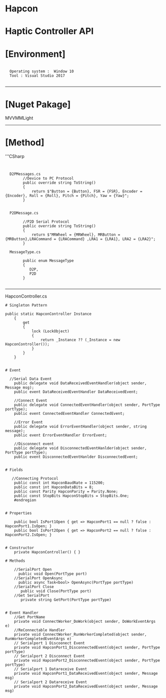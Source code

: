 # Hapcon

Haptic Controller API
=====================

# [Environment]
<pre><code>
  Operating system :  Window 10
  Tool : Visual Studio 2017
  </code></pre>
  -----------------------------------------------
# [Nuget Pakage]

   MVVMMLight
   
   ----------------------------------------------
# [Method]

 '''CSharp
  <pre><code>
  
  D2PMessages.cs
        //Device to PC Protocol 
        public override string ToString()
        {
            return $"Button = {Button}, FSR = {FSR}, Encoder = {Encoder}, Roll = {Roll}, Pitch = {Pitch}, Yaw = {Yaw}";
        }
        
  
  P2DMessage.cs
  
        //P2D Serial Protocol
        public override string ToString()
        {
            return $"MRWheel = {MRWheel}, MRButton = {MRButton},LRACommand = {LRACommand} ,LRA1 = {LRA1}, LRA2 = {LRA2}";
        }
        
  MessageType.cs
  
        public enum MessageType
        {
           D2P,
           P2D
        }
      </pre></code>

  --------------------------------------------------------------------------------------
  HapconController.cs
  
    # Singleton Pattern
    
    public static HapconController Instance
        {
            get
            {
                lock (LockObject)
                {
                    return _Instance ?? (_Instance = new HapconController());
                }
            }
        }
    
    
    # Event
    
      //Serial Data Event
        public delegate void DataReceivedEventHandler(object sender, Message msg);
        public event DataReceivedEventHandler DataReceivedEvent;

        //Connect Event
        public delegate void ConnectedEventHandler(object sender, PortType portType);
        public event ConnectedEventHandler ConnectedEvent;

        //Error Event
        public delegate void ErrorEventHandler(object sender, string message);
        public event ErrorEventHandler ErrorEvent;

        //Disconnect event
        public delegate void DisconnectedEventHanlder(object sender, PortType portType);
        public event DisconnectedEventHanlder DisconnectedEvent;
        
    
    # Fields 
       
       //Connecting Protocol
        public const int HapconBaudRate = 115200;
        public const int HapconDataBits = 8;
        public const Parity HapconParity = Parity.None;
        public const StopBits HapconStopBits = StopBits.One;
        #endregion
    
    
    # Properties

        public bool IsPort1Open { get => HapconPort1 == null ? false : HapconPort1.IsOpen; }
        public bool IsPort2Open { get => HapconPort2 == null ? false : HapconPort2.IsOpen; }
       
    
    # Constructor
        private HapconController() { }
    
    # Methods
    
        //SerialPort Open
          public void Open(PortType port)
        //SerialPort OpenAsync
          public async Task<bool> OpenAsync(PortType portType)
        //SerialPort Close
           public void Close(PortType port)
        //Get SerialPort
           private string GetPort(PortType portType)
           
           
    # Event Handler
        //Get PortName
        private void ConnectWorker_DoWork(object sender, DoWorkEventArgs e)
        //ReConnectable Handler
        private void ConnectWorker_RunWorkerCompleted(object sender, RunWorkerCompletedEventArgs e)
        // Serialport 1 Discoonect Event
        private void HapconPort1_DisconnectedEvent(object sender, PortType portType)
        // Serialport 2 Disconnect Event
        private void HapconPort2_DisconnectedEvent(object sender, PortType portType)
        // Serialport 1 Datareceive Event
        private void HapconPort1_DataReceivedEvent(object sender, Message msg)
        // Serialport 2 Datareceive Event
        private void HapconPort2_DataReceivedEvent(object sender, Message msg)
 

  
  
